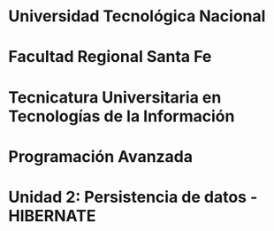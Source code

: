 # Universidad Tecnológica Nacional
# Facultad Regional Santa Fe
# Tecnicatura Universitaria en Tecnologías de la Información

# Programación Avanzada
# Unidad 2: Persistencia de datos - HIBERNATE
